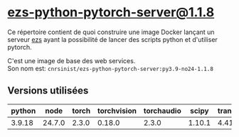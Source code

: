 # ezs-python-pytorch-server@1.1.8

Ce répertoire contient de quoi construire une image Docker lançant un serveur
[ezs](https://github.com/Inist-CNRS/ezs) ayant la possibilité de lancer des
scripts python et d'utiliser pytorch.

C'est une image de base des web services.  
Son nom est: `cnrsinist/ezs-python-pytorch-server:py3.9-no24-1.1.8`

## Versions utilisées

| python | node   | torch | torchvision | torchaudio | scipy  | transformers | flair |
|--------|--------|-------|-------------|------------|--------|--------------|-------|
| 3.9.18 | 24.7.0 | 2.3.0 | 0.18.0      | 2.3.0      | 1.10.1 | 4.41.2       | 0.10  |
